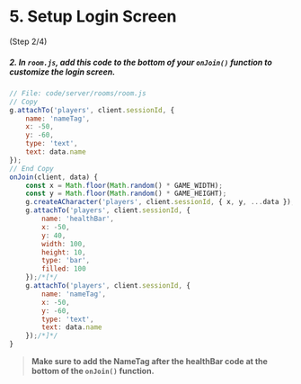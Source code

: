 # 5. Setup Login Screen
 (Step 2/4)

##### 2. In `room.js`, add this code to the bottom of your `onJoin()` function to customize the login screen.

``` javascript
// File: code/server/rooms/room.js
// Copy
g.attachTo('players', client.sessionId, {  
	name: 'nameTag',
	x: -50,
	y: -60,
	type: 'text',
	text: data.name
});
// End Copy
onJoin(client, data) {
	const x = Math.floor(Math.random() * GAME_WIDTH);
	const y = Math.floor(Math.random() * GAME_HEIGHT);
	g.createACharacter('players', client.sessionId, { x, y, ...data });
	g.attachTo('players', client.sessionId, {
		name: 'healthBar',
		x: -50,
		y: 40,
		width: 100,
		height: 10,
		type: 'bar',
		filled: 100
	});/*[*/
	g.attachTo('players', client.sessionId, {  
		name: 'nameTag',
		x: -50,
		y: -60,
		type: 'text',
		text: data.name
	});/*]*/
}
```
> **Make sure to add the NameTag after the healthBar code at the bottom of the `onJoin()` function.**
